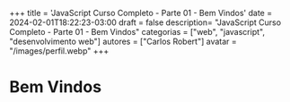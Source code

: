 +++
title = 'JavaScript Curso Completo - Parte 01 - Bem Vindos'
date = 2024-02-01T18:22:23-03:00
draft = false
description= "JavaScript Curso Completo - Parte 01 - Bem Vindos"
categorias = ["web", "javascript", "desenvolvimento web"]
autores = ["Carlos Robert"]
avatar = "/images/perfil.webp"
+++

# Bem Vindos
